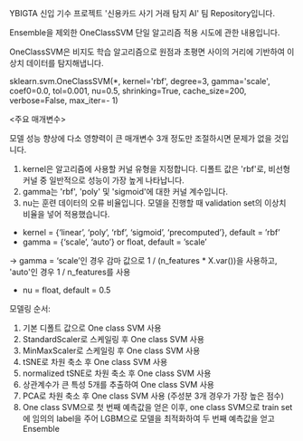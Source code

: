 YBIGTA 신입 기수 프로젝트 '신용카드 사기 거래 탐지 AI' 팀 Repository입니다.

Ensemble을 제외한 OneClassSVM 단일 알고리즘 적용 시도에 관한 내용입니다.

OneClassSVM은 비지도 학습 알고리즘으로 원점과 초평면 사이의 거리에 기반하여 이상치 데이터를 탐지해냅니다.

sklearn.svm.OneClassSVM(*, kernel='rbf', degree=3, gamma='scale', coef0=0.0, tol=0.001, nu=0.5, shrinking=True, cache_size=200, verbose=False, max_iter=- 1)

<주요 매개변수>

모델 성능 향상에 다소 영향력이 큰 매개변수 3개 정도만 조절하시면 문제가 없을 것입니다.

1. kernel은 알고리즘에 사용할 커널 유형을 지정합니다. 디폴트 값은 'rbf'로, 비선형 커널 중 일반적으로 성능이 가장 높게 나타납니다.
2. gamma는 'rbf', 'poly' 및 'sigmoid'에 대한 커널 계수입니다.
2. nu는 훈련 데이터의 오류 비율입니다. 모델을 진행할 때 validation set의 이상치 비율을 넣어 적용했습니다.

- kernel = {‘linear’, ‘poly’, ‘rbf’, ‘sigmoid’, ‘precomputed’}, default = ’rbf’
- gamma = {‘scale’, ‘auto’} or float, default = ’scale’

→ gamma = ‘scale’인 경우 감마 값으로 1 / (n_features * X.var())을 사용하고, 'auto'인 경우 1 / n_features를 사용

- nu = float, default = 0.5

모델링 순서:

1. 기본 디폴트 값으로 One class SVM 사용
2. StandardScaler로 스케일링 후 One class SVM 사용
3. MinMaxScaler로 스케일링 후 One class SVM 사용
4. tSNE로 차원 축소 후 One class SVM 사용
5. normalized tSNE로 차원 축소 후 One class SVM 사용
6. 상관계수가 큰 특성 5개를 추출하여 One class SVM 사용
7. PCA로 차원 축소 후 One class SVM 사용 (주성분 3개 경우가 가장 높은 점수)
8. One class SVM으로 첫 번째 예측값을 얻은 이후, one class SVM으로 train set에 임의의 label을 주어 LGBM으로 모델을 최적화하여 두 번째 예측값을 얻고 Ensemble
